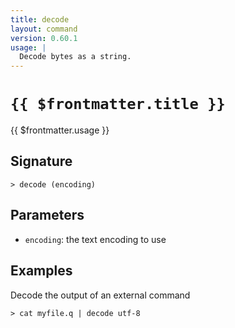 ```yaml
---
title: decode
layout: command
version: 0.60.1
usage: |
  Decode bytes as a string.
---
```


# `{{ $frontmatter.title }}`

<div style='white-space: pre-wrap;'>{{ $frontmatter.usage }}</div>

## Signature

```> decode (encoding)```

## Parameters

 -  `encoding`: the text encoding to use

## Examples

Decode the output of an external command
```shell
> cat myfile.q | decode utf-8
```
